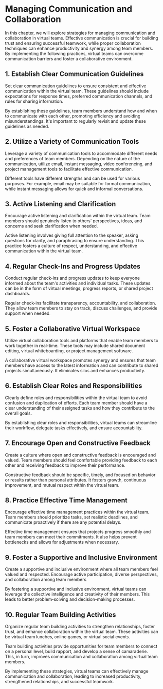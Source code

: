 # Managing Communication and Collaboration

In this chapter, we will explore strategies for managing communication and collaboration in virtual teams. Effective communication is crucial for building trust and ensuring successful teamwork, while proper collaboration techniques can enhance productivity and synergy among team members. By implementing the following practices, virtual teams can overcome communication barriers and foster a collaborative environment.

## 1\. Establish Clear Communication Guidelines

Set clear communication guidelines to ensure consistent and effective communication within the virtual team. These guidelines should include expectations for response times, preferred communication channels, and rules for sharing information.

By establishing these guidelines, team members understand how and when to communicate with each other, promoting efficiency and avoiding misunderstandings. It's important to regularly revisit and update these guidelines as needed.

## 2\. Utilize a Variety of Communication Tools

Leverage a variety of communication tools to accommodate different needs and preferences of team members. Depending on the nature of the communication, utilize email, instant messaging, video conferencing, and project management tools to facilitate effective communication.

Different tools have different strengths and can be used for various purposes. For example, email may be suitable for formal communication, while instant messaging allows for quick and informal conversations.

## 3\. Active Listening and Clarification

Encourage active listening and clarification within the virtual team. Team members should genuinely listen to others' perspectives, ideas, and concerns and seek clarification when needed.

Active listening involves giving full attention to the speaker, asking questions for clarity, and paraphrasing to ensure understanding. This practice fosters a culture of respect, understanding, and effective communication within the virtual team.

## 4\. Regular Check-Ins and Progress Updates

Conduct regular check-ins and progress updates to keep everyone informed about the team's activities and individual tasks. These updates can be in the form of virtual meetings, progress reports, or shared project dashboards.

Regular check-ins facilitate transparency, accountability, and collaboration. They allow team members to stay on track, discuss challenges, and provide support when needed.

## 5\. Foster a Collaborative Virtual Workspace

Utilize virtual collaboration tools and platforms that enable team members to work together in real-time. These tools may include shared document editing, virtual whiteboarding, or project management software.

A collaborative virtual workspace promotes synergy and ensures that team members have access to the latest information and can contribute to shared projects simultaneously. It eliminates silos and enhances productivity.

## 6\. Establish Clear Roles and Responsibilities

Clearly define roles and responsibilities within the virtual team to avoid confusion and duplication of efforts. Each team member should have a clear understanding of their assigned tasks and how they contribute to the overall goals.

By establishing clear roles and responsibilities, virtual teams can streamline their workflow, delegate tasks effectively, and ensure accountability.

## 7\. Encourage Open and Constructive Feedback

Create a culture where open and constructive feedback is encouraged and valued. Team members should feel comfortable providing feedback to each other and receiving feedback to improve their performance.

Constructive feedback should be specific, timely, and focused on behavior or results rather than personal attributes. It fosters growth, continuous improvement, and mutual respect within the virtual team.

## 8\. Practice Effective Time Management

Encourage effective time management practices within the virtual team. Team members should prioritize tasks, set realistic deadlines, and communicate proactively if there are any potential delays.

Effective time management ensures that projects progress smoothly and team members can meet their commitments. It also helps prevent bottlenecks and allows for adjustments when necessary.

## 9\. Foster a Supportive and Inclusive Environment

Create a supportive and inclusive environment where all team members feel valued and respected. Encourage active participation, diverse perspectives, and collaboration among team members.

By fostering a supportive and inclusive environment, virtual teams can leverage the collective intelligence and creativity of their members. This leads to better problem-solving and decision-making processes.

## 10\. Regular Team Building Activities

Organize regular team building activities to strengthen relationships, foster trust, and enhance collaboration within the virtual team. These activities can be virtual team lunches, online games, or virtual social events.

Team building activities provide opportunities for team members to connect on a personal level, build rapport, and develop a sense of camaraderie. This, in turn, improves communication and collaboration among virtual team members.

By implementing these strategies, virtual teams can effectively manage communication and collaboration, leading to increased productivity, strengthened relationships, and successful teamwork.
